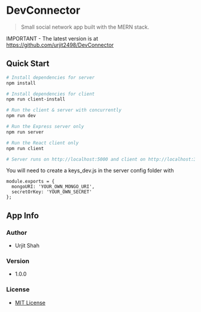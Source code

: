 # DevConnector

> Small social network app built with the MERN stack.

IMPORTANT - The latest version is at https://github.com/urjit2498/DevConnector

## Quick Start

```bash
# Install dependencies for server
npm install

# Install dependencies for client
npm run client-install

# Run the client & server with concurrently
npm run dev

# Run the Express server only
npm run server

# Run the React client only
npm run client

# Server runs on http://localhost:5000 and client on http://localhost:3000
```

You will need to create a keys_dev.js in the server config folder with

```
module.exports = {
  mongoURI: 'YOUR_OWN_MONGO_URI',
  secretOrKey: 'YOUR_OWN_SECRET'
};
```

## App Info

### Author

* Urjit Shah

### Version

* 1.0.0

### License

* [MIT License](https://opensource.org/licenses/MIT)
